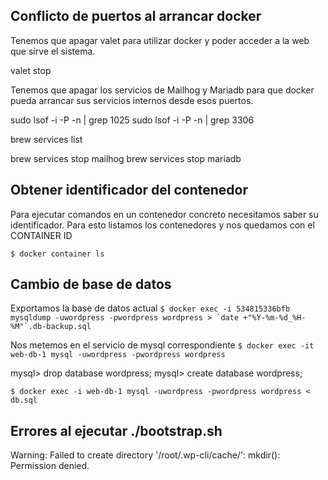 ## Conflicto de puertos al arrancar docker

Tenemos que apagar valet para utilizar docker y poder acceder a la web que sirve el sistema.

valet stop

Tenemos que apagar los servicios de Mailhog y Mariadb para que docker pueda arrancar sus servicios internos desde esos puertos.

sudo lsof -i -P -n | grep 1025
sudo lsof -i -P -n | grep 3306

brew services list

brew services stop mailhog
brew services stop mariadb

## Obtener identificador del contenedor

Para ejecutar comandos en un contenedor concreto necesitamos saber su identificador. Para esto listamos los contenedores y nos quedamos con el CONTAINER ID

```$ docker container ls```

## Cambio de base de datos

Exportamos la base de datos actual
```$ docker exec -i 534815336bfb mysqldump -uwordpress -pwordpress wordpress > `date +"%Y-%m-%d_%H-%M"`.db-backup.sql```

Nos metemos en el servicio de mysql correspondiente
```$ docker exec -it web-db-1 mysql -uwordpress -pwordpress wordpress```

mysql> drop database wordpress;
mysql> create database wordpress;

```$ docker exec -i web-db-1 mysql -uwordpress -pwordpress wordpress < db.sql```

## Errores al ejecutar ./bootstrap.sh

Warning: Failed to create directory '/root/.wp-cli/cache/': mkdir(): Permission denied.